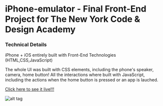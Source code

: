 # iPhone-emulator - Final Front-End Project for The New York Code & Design Academy

### Technical Details
iPhone + iOS entirely built with Front-End Technologies (HTML,CSS,JavaScript) 

The whole UI was built with CSS elements, including the phone's speaker, camera, home button!
All the interactions where built with JavaScript, including the actions when the home button is pressed or an app is lauched.

[Click here to see it live!!!](https://kennybatista.github.io/iphone-emulator)

![alt tag](https://github.com/kennybatista/iphone-emulator/blob/master/kenOS-iphone-emulator-by-kenny-batista.png)
